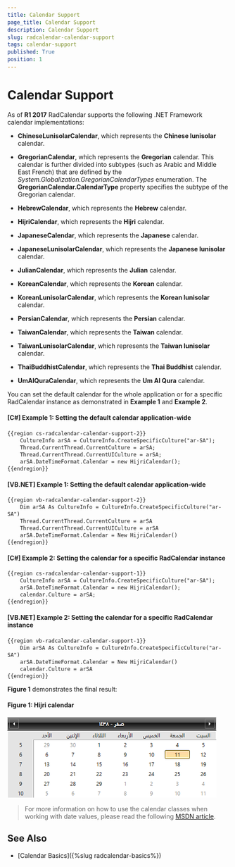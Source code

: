 ```yaml
---
title: Calendar Support
page_title: Calendar Support
description: Calendar Support
slug: radcalendar-calendar-support
tags: calendar-support
published: True
position: 1
---
```


# Calendar Support

As of **R1 2017** RadCalendar supports the following .NET Framework calendar implementations:

* **ChineseLunisolarCalendar**, which represents the **Chinese lunisolar** calendar.

* **GregorianCalendar**, which represents the **Gregorian** calendar. This calendar is further divided into subtypes (such as Arabic and Middle East French) that are defined by the *System.Globalization.GregorianCalendarTypes* enumeration. The **GregorianCalendar.CalendarType** property specifies the subtype of the Gregorian calendar.

* **HebrewCalendar**, which represents the **Hebrew** calendar.

* **HijriCalendar**, which represents the **Hijri** calendar.

* **JapaneseCalendar**, which represents the **Japanese** calendar.

* **JapaneseLunisolarCalendar**, which represents the **Japanese lunisolar** calendar.

* **JulianCalendar**, which represents the **Julian** calendar.

* **KoreanCalendar**, which represents the **Korean** calendar.

* **KoreanLunisolarCalendar**, which represents the **Korean lunisolar** calendar.

* **PersianCalendar**, which represents the **Persian** calendar.

* **TaiwanCalendar**, which represents the **Taiwan** calendar.

* **TaiwanLunisolarCalendar**, which represents the **Taiwan lunisolar** calendar.

* **ThaiBuddhistCalendar**, which represents the **Thai Buddhist** calendar.

* **UmAlQuraCalendar**, which represents the **Um Al Qura** calendar.

You can set the default calendar for the whole application or for a specific RadCalendar instance as demonstrated in **Example 1** and **Example 2**.

#### __[C#] Example 1: Setting the default calendar application-wide__

	{{region cs-radcalendar-calendar-support-2}}
		CultureInfo arSA = CultureInfo.CreateSpecificCulture("ar-SA");
        Thread.CurrentThread.CurrentCulture = arSA;
        Thread.CurrentThread.CurrentUICulture = arSA;
        arSA.DateTimeFormat.Calendar = new HijriCalendar();
	{{endregion}}

#### __[VB.NET] Example 1: Setting the default calendar application-wide__

	{{region vb-radcalendar-calendar-support-2}}
		Dim arSA As CultureInfo = CultureInfo.CreateSpecificCulture("ar-SA")
		Thread.CurrentThread.CurrentCulture = arSA
		Thread.CurrentThread.CurrentUICulture = arSA
		arSA.DateTimeFormat.Calendar = New HijriCalendar()
	{{endregion}}

#### __[C#] Example 2: Setting the calendar for a specific RadCalendar instance__

	{{region cs-radcalendar-calendar-support-1}}
		CultureInfo arSA = CultureInfo.CreateSpecificCulture("ar-SA");
        arSA.DateTimeFormat.Calendar = new HijriCalendar();
        calendar.Culture = arSA;
	{{endregion}}

#### __[VB.NET] Example 2: Setting the calendar for a specific RadCalendar instance__

	{{region vb-radcalendar-calendar-support-1}}
		Dim arSA As CultureInfo = CultureInfo.CreateSpecificCulture("ar-SA")
		arSA.DateTimeFormat.Calendar = New HijriCalendar()
		calendar.Culture = arSA
	{{endregion}}

**Figure 1** demonstrates the final result:

#### __Figure 1: Hijri calendar__

![Hijri calendar](images/calendar-hijri.png)

>For more information on how to use the calendar classes when working with date values, please read the following [MSDN article](https://msdn.microsoft.com/en-us/library/82aak18x).

## See Also

* [Calendar Basics]({%slug radcalendar-basics%})
